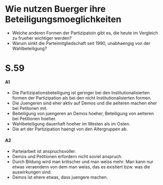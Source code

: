 # Wie nutzen Buerger ihre Beteiligungsmoeglichkeiten

- Welche anderen Formen der Partizipatoin gibt es, die heute im Vergleich zu frueher wichtiger werden?
- Warum sinkt die Parteimitgliedschaft seit 1990, unabhaengig von der Wahlbeteiligung?

# S.59

#### A1

- Die Partizipationsbeteiligung ist geringer bei den Institutionalisierten formen der Partizipation als bei den nicht Institutionalisierten formen.
- Die Juengeren sind eher aktiv auf Demos und die aelteren machen eher bei Petitonen mit.
- Beiteiligung von juengeren an Demos hoeher, Beteiligung von aelteren bei Petitionen hoeher.
- Wahlbeteiligung dauerhaft hoeher im Westen als im Osten.
- Die art der Partizipation haengt von den Altergruppen ab.

#### A2

- Parteiarbeit ist anspruchsvoller.
- Demos und Petitionen erfordern nicht soviel anspruch.
- Durch Bildung wird man kritischer und man weiss mehr. Man kann nur etwas veraendern von dem man weiss, das es existiert bzw. was die auswirkungen sind.
- Demos ist ehere etwas, dass juengere machen.
